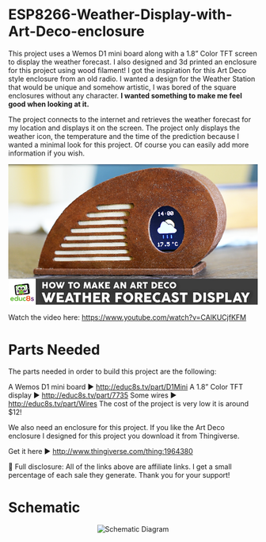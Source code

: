 # ESP8266-Weather-Display-with-Art-Deco-enclosure

This project uses a Wemos D1 mini board along with a 1.8” Color TFT screen to display the weather forecast. I also designed and 3d printed an enclosure for this project using wood filament! I got the inspiration for this Art Deco style enclosure from an old radio. I wanted a design for the Weather Station that would be unique and somehow artistic, I was bored of the square enclosures without any character. <b>I wanted something to make me feel good when looking at it.</b>

The project connects to the internet and retrieves the weather forecast for my location and displays it on the screen. The project only displays the weather icon, the temperature and the time of the prediction because I wanted a minimal look for this project. Of course you can easily add more information if you wish.

<p align="center">
  <img src="preview.png" alt="Final Result" width="640">
</p>

Watch the video here: https://www.youtube.com/watch?v=CAlKUCjfKFM

# Parts Needed

The parts needed in order to build this project are the following:

A Wemos D1 mini board ▶ http://educ8s.tv/part/D1Mini
A 1.8” Color TFT display ▶ http://educ8s.tv/part/7735
Some wires ▶ http://educ8s.tv/part/Wires
The cost of the project is very low it is around $12!

We also need an enclosure for this project. If you like the Art Deco enclosure I designed for this project you download it from Thingiverse.

Get it here ▶ http://www.thingiverse.com/thing:1964380

💖 Full disclosure: All of the links above are affiliate links. I get a small percentage of each sale they generate. Thank you for your support!

# Schematic

<p align="center">
  <img src="SchematicST7920.png" alt="Schematic Diagram" width="640">
</p>

